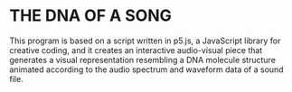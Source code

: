 # THE DNA OF A SONG
This program is based on a script written in p5.js, a JavaScript library for creative coding, and it creates an interactive audio-visual piece that generates a visual representation resembling a DNA molecule structure animated according to the audio spectrum and waveform data of a sound file.
